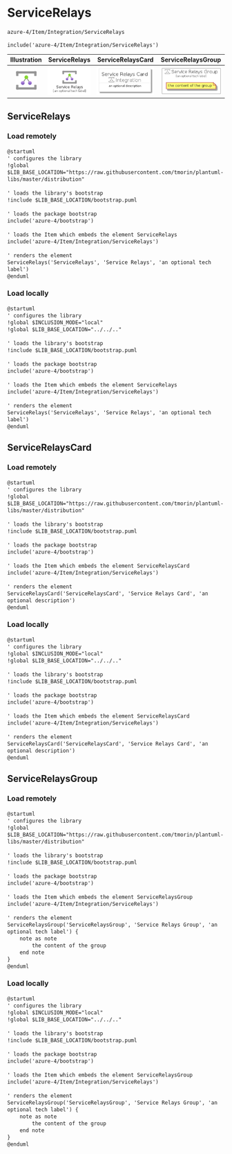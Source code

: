 # ServiceRelays


```text
azure-4/Item/Integration/ServiceRelays
```

```text
include('azure-4/Item/Integration/ServiceRelays')
```



| Illustration | ServiceRelays | ServiceRelaysCard | ServiceRelaysGroup |
| :---: | :---: | :---: | :---: |
| ![illustration for Illustration](../../../azure-4/Item/Integration/ServiceRelays.png) | ![illustration for ServiceRelays](../../../azure-4/Item/Integration/ServiceRelays.Local.png) | ![illustration for ServiceRelaysCard](../../../azure-4/Item/Integration/ServiceRelaysCard.Local.png) | ![illustration for ServiceRelaysGroup](../../../azure-4/Item/Integration/ServiceRelaysGroup.Local.png) |




## ServiceRelays

### Load remotely
```plantuml
@startuml
' configures the library
!global $LIB_BASE_LOCATION="https://raw.githubusercontent.com/tmorin/plantuml-libs/master/distribution"

' loads the library's bootstrap
!include $LIB_BASE_LOCATION/bootstrap.puml

' loads the package bootstrap
include('azure-4/bootstrap')

' loads the Item which embeds the element ServiceRelays
include('azure-4/Item/Integration/ServiceRelays')

' renders the element
ServiceRelays('ServiceRelays', 'Service Relays', 'an optional tech label')
@enduml
```

### Load locally
```plantuml
@startuml
' configures the library
!global $INCLUSION_MODE="local"
!global $LIB_BASE_LOCATION="../../.."

' loads the library's bootstrap
!include $LIB_BASE_LOCATION/bootstrap.puml

' loads the package bootstrap
include('azure-4/bootstrap')

' loads the Item which embeds the element ServiceRelays
include('azure-4/Item/Integration/ServiceRelays')

' renders the element
ServiceRelays('ServiceRelays', 'Service Relays', 'an optional tech label')
@enduml
```

## ServiceRelaysCard

### Load remotely
```plantuml
@startuml
' configures the library
!global $LIB_BASE_LOCATION="https://raw.githubusercontent.com/tmorin/plantuml-libs/master/distribution"

' loads the library's bootstrap
!include $LIB_BASE_LOCATION/bootstrap.puml

' loads the package bootstrap
include('azure-4/bootstrap')

' loads the Item which embeds the element ServiceRelaysCard
include('azure-4/Item/Integration/ServiceRelays')

' renders the element
ServiceRelaysCard('ServiceRelaysCard', 'Service Relays Card', 'an optional description')
@enduml
```

### Load locally
```plantuml
@startuml
' configures the library
!global $INCLUSION_MODE="local"
!global $LIB_BASE_LOCATION="../../.."

' loads the library's bootstrap
!include $LIB_BASE_LOCATION/bootstrap.puml

' loads the package bootstrap
include('azure-4/bootstrap')

' loads the Item which embeds the element ServiceRelaysCard
include('azure-4/Item/Integration/ServiceRelays')

' renders the element
ServiceRelaysCard('ServiceRelaysCard', 'Service Relays Card', 'an optional description')
@enduml
```

## ServiceRelaysGroup

### Load remotely
```plantuml
@startuml
' configures the library
!global $LIB_BASE_LOCATION="https://raw.githubusercontent.com/tmorin/plantuml-libs/master/distribution"

' loads the library's bootstrap
!include $LIB_BASE_LOCATION/bootstrap.puml

' loads the package bootstrap
include('azure-4/bootstrap')

' loads the Item which embeds the element ServiceRelaysGroup
include('azure-4/Item/Integration/ServiceRelays')

' renders the element
ServiceRelaysGroup('ServiceRelaysGroup', 'Service Relays Group', 'an optional tech label') {
    note as note
        the content of the group
    end note
}
@enduml
```

### Load locally
```plantuml
@startuml
' configures the library
!global $INCLUSION_MODE="local"
!global $LIB_BASE_LOCATION="../../.."

' loads the library's bootstrap
!include $LIB_BASE_LOCATION/bootstrap.puml

' loads the package bootstrap
include('azure-4/bootstrap')

' loads the Item which embeds the element ServiceRelaysGroup
include('azure-4/Item/Integration/ServiceRelays')

' renders the element
ServiceRelaysGroup('ServiceRelaysGroup', 'Service Relays Group', 'an optional tech label') {
    note as note
        the content of the group
    end note
}
@enduml
```

